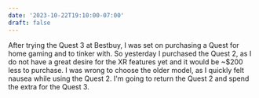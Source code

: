 ```yaml
---
date: '2023-10-22T19:10:00-07:00'
draft: false
---
```

After trying the Quest 3 at Bestbuy, I was set on purchasing a Quest for home gaming and to tinker with. So yesterday I purchased the Quest 2, as I do not have a great desire for the XR features yet and it would be ~$200 less to purchase. I was wrong to choose the older model, as I quickly felt nausea while using the Quest 2. I'm going to return the Quest 2 and spend the extra for the Quest 3.

